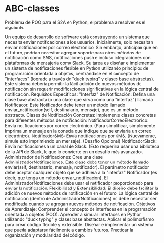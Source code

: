 # ABC-classes
Problema de POO para el S2A en Python, el problema a resolver es el siguiente:

Un equipo de desarrollo de software está construyendo un sistema que necesita enviar notificaciones a los usuarios. Inicialmente, solo necesitan enviar notificaciones por correo electrónico. Sin embargo, anticipan que en el futuro, podrían necesitar agregar soporte para otros métodos de notificación como SMS, notificaciones push e incluso integraciones con plataformas de mensajería como Slack.
Su tarea es diseñar e implementar un sistema de notificaciones flexible en Python utilizando principios de programación orientada a objetos, centrándose en el concepto de "interfaces" (logrado a través de "duck typing" y clases base abstractas). Este sistema debería permitir la fácil adición de nuevos métodos de notificación sin requerir modificaciones significativas en la lógica central de notificación.
Requisitos Específicos:
"Interfaz" de Notificación:
Defina una clase base abstracta (o una clase que sirva como una "interfaz") llamada Notificador. Este Notificador debe tener un método llamado enviar_notificacion(self, destinatario, mensaje), que es un método abstracto. Clases de Notificación Concretas:
Implemente clases concretas para diferentes métodos de notificación: NotificadorCorreoElectronico: Envía notificaciones por correo electrónico. (Para simplificar, simplemente imprima un mensaje en la consola que indique que se enviaría un correo electrónico). NotificadorSMS: Envía notificaciones por SMS. (Nuevamente, simule esto imprimiendo un mensaje). (Desafío Opcional) NotificadorSlack: Envía notificaciones a un canal de Slack. (Esto requeriría usar una biblioteca de la API de Slack, lo que lo convierte en un desafío más avanzado). Administrador de Notificaciones:
Cree una clase AdministradorNotificaciones. Esta clase debe tener un método llamado enviar(self, destinatario, mensaje, notificador). El parámetro notificador debe aceptar cualquier objeto que se adhiera a la "interfaz" Notificador (es decir, que tenga un método enviar_notificacion). El AdministradorNotificaciones debe usar el notificador proporcionado para enviar la notificación. Flexibilidad y Extensibilidad:
El diseño debe facilitar la adición de nuevos métodos de notificación en el futuro. La lógica central de notificación (dentro de AdministradorNotificaciones) no debe necesitar ser modificada cuando se agregan nuevos métodos de notificación. Objetivos de Aprendizaje:
Comprender el concepto de interfaces en la programación orientada a objetos (POO). Aprender a simular interfaces en Python utilizando "duck typing" y clases base abstractas. Aplicar el polimorfismo para crear código flexible y extensible. Diseñar e implementar un sistema que pueda adaptarse fácilmente a cambios futuros. Practicar la organización y modularidad del código.
